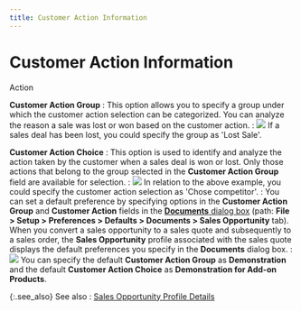 ```yaml
---
title: Customer Action Information
---
```


# Customer Action Information


Action


**[]()Customer Action  Group**
: This option allows you to specify a group under  which the customer action selection can be categorized. You can analyze  the reason a sale was lost or won based on the customer action.
: ![]({{site.sp_baseurl}}/img/example.gif) If  a sales deal has been lost, you could specify the group as 'Lost Sale'.


**[]()Customer Action Choice**
: This option is used to identify and analyze the  action taken by the customer when a sales deal is won or lost. Only those  actions that belong to the group selected in the **Customer 
 Action Group** field are available for selection.
: ![]({{site.sp_baseurl}}/img/example.gif) In  relation to the above example, you could specify the customer action selection  as 'Chose competitor'.
: You can set a default preference by specifying options  in the **Customer Action Group** and  **Customer Action** fields in the  [**Documents** dialog box]({{site.bp_chm}}/misc/documents_dialog_box_sales_opportunity_tab.html) (path: **File &gt; Setup &gt; Preferences &gt; Defaults 
 &gt; Documents &gt; Sales Opportunity** tab). When you convert a  sales opportunity to a sales quote and subsequently to a sales order,  the **Sales Opportunity** profile  associated with the sales quote displays the default preferences you specify  in the **Documents** dialog box.
: ![]({{site.sp_baseurl}}/img/example.gif) You  can specify the default **Customer Action 
 Group** as **Demonstration** and  the default **Customer Action Choice** as  **Demonstration for Add-on Products**.


{:.see_also}
See also
: [Sales  Opportunity Profile Details]({{site.sp_baseurl}}/opportunity-management/sales-opportunity-details/sales_opportunity_profile_details.html)
